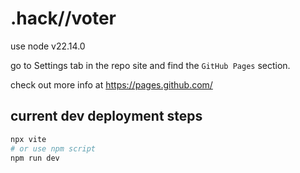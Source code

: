 # .hack//voter

use node v22.14.0

go to Settings tab in the repo site and find the `GitHub Pages` section.

check out more info at https://pages.github.com/

## current dev deployment steps

```bash
npx vite
# or use npm script
npm run dev
```
